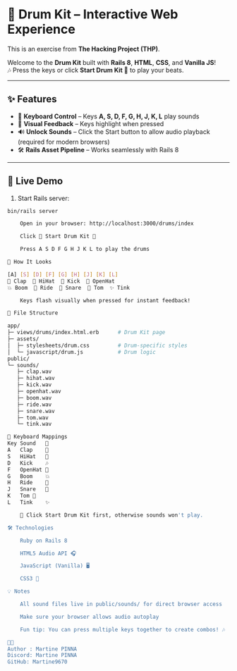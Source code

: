 # 🥁 Drum Kit – Interactive Web Experience

This is an exercise from **The Hacking Project (THP)**.

Welcome to the **Drum Kit** built with **Rails 8**, **HTML**, **CSS**, and **Vanilla JS**!  
🎶 Press the keys or click **Start Drum Kit 🥁** to play your beats.

---

## ✨ Features

- 🎹 **Keyboard Control** – Keys **A, S, D, F, G, H, J, K, L** play sounds  
- 🌈 **Visual Feedback** – Keys highlight when pressed  
- 🔊 **Unlock Sounds** – Click the Start button to allow audio playback (required for modern browsers)  
- 🛠 **Rails Asset Pipeline** – Works seamlessly with Rails 8  

---

## 🚀 Live Demo

1. Start Rails server:

```bash
bin/rails server

    Open in your browser: http://localhost:3000/drums/index

    Click 🎵 Start Drum Kit 🥁

    Press A S D F G H J K L to play the drums

🎨 How It Looks

[A] [S] [D] [F] [G] [H] [J] [K] [L]
🎵 Clap  🎵 HiHat  🎵 Kick  🎵 OpenHat
💥 Boom  🚀 Ride  🔔 Snare  🥁 Tom  ✨ Tink

    Keys flash visually when pressed for instant feedback!

📂 File Structure

app/
├─ views/drums/index.html.erb      # Drum Kit page
├─ assets/
│  ├─ stylesheets/drum.css         # Drum-specific styles
│  └─ javascript/drum.js           # Drum logic
public/
└─ sounds/
   ├─ clap.wav
   ├─ hihat.wav
   ├─ kick.wav
   ├─ openhat.wav
   ├─ boom.wav
   ├─ ride.wav
   ├─ snare.wav
   ├─ tom.wav
   └─ tink.wav

🎹 Keyboard Mappings
Key	Sound	🎵 
A	Clap	👏
S	HiHat	🥁
D	Kick	🎶
F	OpenHat	🎵
G	Boom	💥
H	Ride	🚀
J	Snare	🔔
K	Tom	🥁
L	Tink	✨

    🔑 Click Start Drum Kit first, otherwise sounds won't play.

🛠 Technologies

    Ruby on Rails 8

    HTML5 Audio API 🎧

    JavaScript (Vanilla) 🖥

    CSS3 🎨

💡 Notes

    All sound files live in public/sounds/ for direct browser access

    Make sure your browser allows audio autoplay

    Fun tip: You can press multiple keys together to create combos! 🎶

👩‍💻 
Author : Martine PINNA
Discord: Martine PINNA
GitHub: Martine9670